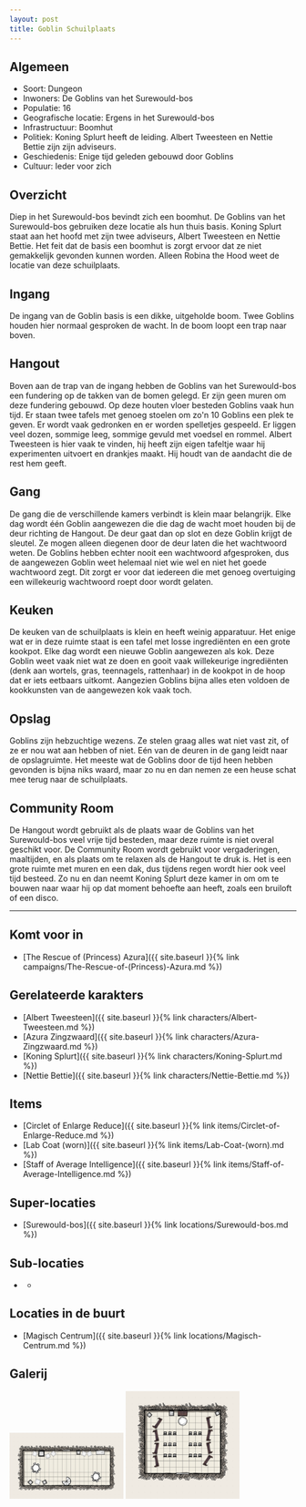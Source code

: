 ```yaml
---
layout: post
title: Goblin Schuilplaats
---
```


## Algemeen
* Soort: Dungeon
* Inwoners: De Goblins van het Surewould-bos
* Populatie: 16
* Geografische locatie: Ergens in het Surewould-bos
* Infrastructuur: Boomhut 
* Politiek: Koning Splurt heeft de leiding. Albert Tweesteen en Nettie Bettie zijn zijn adviseurs.
* Geschiedenis: Enige tijd geleden gebouwd door Goblins
* Cultuur: Ieder voor zich

## Overzicht
Diep in het Surewould-bos bevindt zich een boomhut. De Goblins van het Surewould-bos gebruiken deze locatie als hun thuis basis. Koning Splurt staat aan het hoofd met zijn twee adviseurs, Albert Tweesteen en Nettie Bettie. Het feit dat de basis een boomhut is zorgt ervoor dat ze niet gemakkelijk gevonden kunnen worden. Alleen Robina the Hood weet de locatie van deze schuilplaats.

## Ingang
De ingang van de Goblin basis is een dikke, uitgeholde boom. Twee Goblins houden hier normaal gesproken de wacht. In de boom loopt een trap naar boven.

## Hangout
Boven aan de trap van de ingang hebben de Goblins van het Surewould-bos een fundering op de takken van de bomen gelegd. Er zijn geen muren om deze fundering gebouwd. Op deze houten vloer besteden Goblins vaak hun tijd. Er staan twee tafels met genoeg stoelen om zo'n 10 Goblins een plek te geven. Er wordt vaak gedronken en er worden spelletjes gespeeld. Er liggen veel dozen, sommige leeg, sommige gevuld met voedsel en rommel. Albert Tweesteen is hier vaak te vinden, hij heeft zijn eigen tafeltje waar hij experimenten uitvoert en drankjes maakt. Hij houdt van de aandacht die de rest hem geeft.

## Gang
De gang die de verschillende kamers verbindt is klein maar belangrijk. Elke dag wordt één Goblin aangewezen die die dag de wacht moet houden bij de deur richting de Hangout. De deur gaat dan op slot en deze Goblin krijgt de sleutel. Ze mogen alleen diegenen door de deur laten die het wachtwoord weten. De Goblins hebben echter nooit een wachtwoord afgesproken, dus de aangewezen Goblin weet helemaal niet wie wel en niet het goede wachtwoord zegt. Dit zorgt er voor dat iedereen die met genoeg overtuiging een willekeurig wachtwoord roept door wordt gelaten. 

## Keuken
De keuken van de schuilplaats is klein en heeft weinig apparatuur. Het enige wat er in deze ruimte staat is een tafel met losse ingrediënten en een grote kookpot. Elke dag wordt een nieuwe Goblin aangewezen als kok. Deze Goblin weet vaak niet wat ze doen en gooit vaak willekeurige ingrediënten (denk aan wortels, gras, teennagels, rattenhaar) in de kookpot in de hoop dat er iets eetbaars uitkomt. Aangezien Goblins bijna alles eten voldoen de kookkunsten van de aangewezen kok vaak toch.

## Opslag
Goblins zijn hebzuchtige wezens. Ze stelen graag alles wat niet vast zit, of ze er nou wat aan hebben of niet. Eén van de deuren in de gang leidt naar de opslagruimte. Het meeste wat de Goblins door de tijd heen hebben gevonden is bijna niks waard, maar zo nu en dan nemen ze een heuse schat mee terug naar de schuilplaats.

## Community Room
De Hangout wordt gebruikt als de plaats waar de Goblins van het Surewould-bos veel vrije tijd besteden, maar deze ruimte is niet overal geschikt voor. De Community Room wordt gebruikt voor vergaderingen, maaltijden, en als plaats om te relaxen als de Hangout te druk is. Het is een grote ruimte met muren en een dak, dus tijdens regen wordt hier ook veel tijd besteed. Zo nu en dan neemt Koning Splurt deze kamer in om om te bouwen naar waar hij op dat moment behoefte aan heeft, zoals een bruiloft of een disco.

---

## Komt voor in
* [The Rescue of (Princess) Azura]({{ site.baseurl }}{% link campaigns/The-Rescue-of-(Princess)-Azura.md %})

## Gerelateerde karakters
* [Albert Tweesteen]({{ site.baseurl }}{% link characters/Albert-Tweesteen.md %})
* [Azura Zingzwaard]({{ site.baseurl }}{% link characters/Azura-Zingzwaard.md %})
* [Koning Splurt]({{ site.baseurl }}{% link characters/Koning-Splurt.md %})
* [Nettie Bettie]({{ site.baseurl }}{% link characters/Nettie-Bettie.md %})

## Items
* [Circlet of Enlarge Reduce]({{ site.baseurl }}{% link items/Circlet-of-Enlarge-Reduce.md %})
* [Lab Coat (worn)]({{ site.baseurl }}{% link items/Lab-Coat-(worn).md %})
* [Staff of Average Intelligence]({{ site.baseurl }}{% link items/Staff-of-Average-Intelligence.md %})

## Super-locaties
* [Surewould-bos]({{ site.baseurl }}{% link locations/Surewould-bos.md %})

## Sub-locaties
* -

## Locaties in de buurt
* [Magisch Centrum]({{ site.baseurl }}{% link locations/Magisch-Centrum.md %})

## Galerij
<img src="../images/The Goblin Hangout.png" alt="De Goblin Hangout" width=200>

<img src="../images/The Goblin Community Room.png" alt="De Goblin Community Room" width=200>